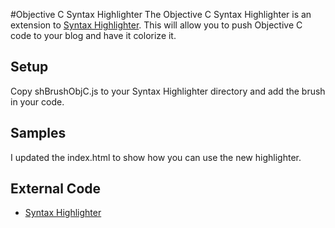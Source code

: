 #Objective C Syntax Highlighter
The Objective C Syntax Highlighter is an extension to [Syntax Highlighter](http://alexgorbatchev.com/SyntaxHighlighter/). This will allow you to push Objective C code to your blog and have it colorize it.

## Setup
Copy shBrushObjC.js to your Syntax Highlighter directory and add the brush in your code.

## Samples
I updated the index.html to show how you can use the new highlighter.

## External Code
* [Syntax Highlighter](http://alexgorbatchev.com/SyntaxHighlighter/)